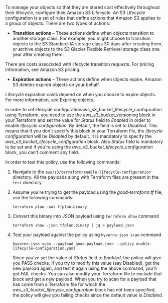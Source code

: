 To manage your objects so that they are stored cost effectively throughout their lifecycle, configure their Amazon S3 Lifecycle. An S3 Lifecycle configuration is a set of rules that define actions that Amazon S3 applies to a group of objects. There are two types of actions:

- **Transition actions** – These actions define when objects transition to another storage class. For example, you might choose to transition objects to the S3 Standard-IA storage class 30 days after creating them, or archive objects to the S3 Glacier Flexible Retrieval storage class one year after creating them. 

There are costs associated with lifecycle transition requests. For pricing information, see Amazon S3 pricing.

- **Expiration actions** – These actions define when objects expire. Amazon S3 deletes expired objects on your behalf.

Lifecycle expiration costs depend on when you choose to expire objects. For more information, see Expiring objects.

In order to set lifecycle configurationaws_s3_bucket_lifecycle_configuration using Terraform, you need to use the [aws_s3_bucket_versioning block](https://registry.terraform.io/providers/hashicorp/aws/latest/docs/resources/s3_bucket_lifecycle_configuration) in your Terraform and set the value for *Status* field to *Enabled* in order to enable *lifecycle configuration*. By default, the field is set to *Disabled*. This means that if you don't specify this block in your Terraform file, the *lifecycle configuration* will be *Disabled* by default. It is mandatory to specify the *aws_s3_bucket_lifecycle_configuration* block. Also *Status* field is mandatory to be set and if you're using the *aws_s3_bucket_lifecycle_configuration* block, you can't comment any field.

In order to test this policy, use the following commands:

1. Navigate to the `aws/s3/terraform/enable-lifecycle-configuration` directory. All the payloads along with Terraform files are present in the `test` directory.

2. Assume you're trying to get the payload using the *good-terraform.tf* file, use the following commands:
   ```
   terraform plan -out tfplan.binary
   ```
3. Convert this binary into JSON payload using `terraform show` command
   ```
   terraform show -json tfplan.binary | jq > payload.json
   ```
4. Test your payload against the policy using `kyverno-json scan` command
   ```
   kyverno-json scan --payload good-payload.json --policy enable-lifecycle-configuration.yaml
   ```
   Since you've set the value of *Status* field to *Enabled*, the policy will give you PASS checks. If you try to modify this value (say Disabled), get the new payload again, and test it again using the above command, you'll get FAIL checks. You can also modify your Terraform file to exclude that block and get a new payload. When you try to scan for a payload that has come from a Terraform file for which the *aws_s3_bucket_lifecycle_configuration* block has not been specified, the policy will give you failing checks since the default value is *Disabled*.
   